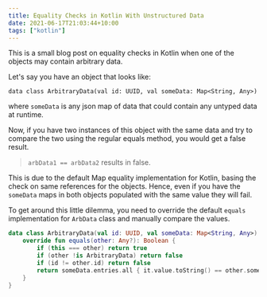 ```yaml
---
title: Equality Checks in Kotlin With Unstructured Data
date: 2021-06-17T21:03:44+10:00
tags: ["kotlin"]
---
```


This is a small blog post on equality checks in Kotlin when one of the objects may contain arbitrary data.

Let's say you have an object that looks like:

`data class ArbitraryData(val id: UUID, val someData: Map<String, Any>)`

where `someData` is any json map of data that could contain any untyped data at runtime.

Now, if you have two instances of this object with the same data and try to compare the two using the regular equals method, you would get a false result.

> `arbData1 == arbData2` results in false.

This is due to the default Map equality implementation for Kotlin, basing the check on same references for the objects. Hence, even if you have the `someData` maps in both objects populated with the same value they will fail.

To get around this little dilemma, you need to override the default `equals` implementation for `ArbData` class and manually compare the values.


``` kotlin
data class ArbitraryData(val id: UUID, val someData: Map<String, Any>) {
    override fun equals(other: Any?): Boolean {
        if (this === other) return true
        if (other !is ArbitraryData) return false
        if (id != other.id) return false
        return someData.entries.all { it.value.toString() == other.someData[it.key] }
    }
}
```
